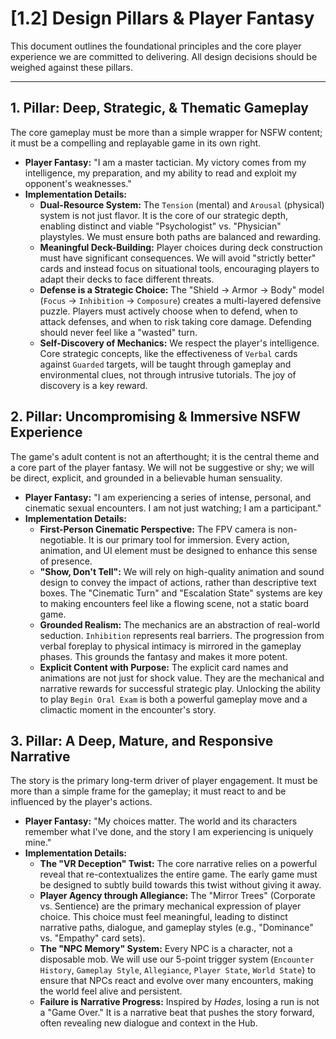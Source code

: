 <!-- Filename: LDD/1_Core_Vision/2_Design_Pillars.md -->

# [1.2] Design Pillars & Player Fantasy

This document outlines the foundational principles and the core player experience we are committed to delivering. All design decisions should be weighed against these pillars.

---

## 1. Pillar: Deep, Strategic, & Thematic Gameplay
The core gameplay must be more than a simple wrapper for NSFW content; it must be a compelling and replayable game in its own right.

*   **Player Fantasy:** "I am a master tactician. My victory comes from my intelligence, my preparation, and my ability to read and exploit my opponent's weaknesses."
*   **Implementation Details:**
    *   **Dual-Resource System:** The `Tension` (mental) and `Arousal` (physical) system is not just flavor. It is the core of our strategic depth, enabling distinct and viable "Psychologist" vs. "Physician" playstyles. We must ensure both paths are balanced and rewarding.
    *   **Meaningful Deck-Building:** Player choices during deck construction must have significant consequences. We will avoid "strictly better" cards and instead focus on situational tools, encouraging players to adapt their decks to face different threats.
    *   **Defense is a Strategic Choice:** The "Shield -> Armor -> Body" model (`Focus` -> `Inhibition` -> `Composure`) creates a multi-layered defensive puzzle. Players must actively choose when to defend, when to attack defenses, and when to risk taking core damage. Defending should never feel like a "wasted" turn.
    *   **Self-Discovery of Mechanics:** We respect the player's intelligence. Core strategic concepts, like the effectiveness of `Verbal` cards against `Guarded` targets, will be taught through gameplay and environmental clues, not through intrusive tutorials. The joy of discovery is a key reward.

## 2. Pillar: Uncompromising & Immersive NSFW Experience
The game's adult content is not an afterthought; it is the central theme and a core part of the player fantasy. We will not be suggestive or shy; we will be direct, explicit, and grounded in a believable human sensuality.

*   **Player Fantasy:** "I am experiencing a series of intense, personal, and cinematic sexual encounters. I am not just watching; I am a participant."
*   **Implementation Details:**
    *   **First-Person Cinematic Perspective:** The FPV camera is non-negotiable. It is our primary tool for immersion. Every action, animation, and UI element must be designed to enhance this sense of presence.
    *   **"Show, Don't Tell":** We will rely on high-quality animation and sound design to convey the impact of actions, rather than descriptive text boxes. The "Cinematic Turn" and "Escalation State" systems are key to making encounters feel like a flowing scene, not a static board game.
    *   **Grounded Realism:** The mechanics are an abstraction of real-world seduction. `Inhibition` represents real barriers. The progression from verbal foreplay to physical intimacy is mirrored in the gameplay phases. This grounds the fantasy and makes it more potent.
    *   **Explicit Content with Purpose:** The explicit card names and animations are not just for shock value. They are the mechanical and narrative rewards for successful strategic play. Unlocking the ability to play `Begin Oral Exam` is both a powerful gameplay move and a climactic moment in the encounter's story.

## 3. Pillar: A Deep, Mature, and Responsive Narrative
The story is the primary long-term driver of player engagement. It must be more than a simple frame for the gameplay; it must react to and be influenced by the player's actions.

*   **Player Fantasy:** "My choices matter. The world and its characters remember what I've done, and the story I am experiencing is uniquely mine."
*   **Implementation Details:**
    *   **The "VR Deception" Twist:** The core narrative relies on a powerful reveal that re-contextualizes the entire game. The early game must be designed to subtly build towards this twist without giving it away.
    *   **Player Agency through Allegiance:** The "Mirror Trees" (Corporate vs. Sentience) are the primary mechanical expression of player choice. This choice must feel meaningful, leading to distinct narrative paths, dialogue, and gameplay styles (e.g., "Dominance" vs. "Empathy" card sets).
    *   **The "NPC Memory" System:** Every NPC is a character, not a disposable mob. We will use our 5-point trigger system (`Encounter History`, `Gameplay Style`, `Allegiance`, `Player State`, `World State`) to ensure that NPCs react and evolve over many encounters, making the world feel alive and persistent.
    *   **Failure is Narrative Progress:** Inspired by *Hades*, losing a run is not a "Game Over." It is a narrative beat that pushes the story forward, often revealing new dialogue and context in the Hub.